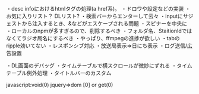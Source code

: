 ・desc infoにおけるhtmlタグの処理(a href系)。
・ドロワや設定などの実装
・お気に入りリスト？ DLリスト?
・検索バーからエンターして云々
・inputにサジェストから注入するとき、&などがエスケープされる問題
・スピナーを中央に
・ローカルのnpmが多すぎるので、削除するべき
・フォルダ名、StaitionIdではなくてラジオ局名にするべき
・やっぱり、ffmpegの進捗が欲しい
・tabのripple効いてない
・レスポンシブ対応
・放送局表示⇒日にち表示
・ログ送信/広告設置

・DL画面のデバッグ
・タイムテーブルで横スクロールが微妙にずれる
・タイムテーブル例外処理
・タイトルバーのカスタム


javascript:void(0)
jquery⇒dom [0] or get(0)